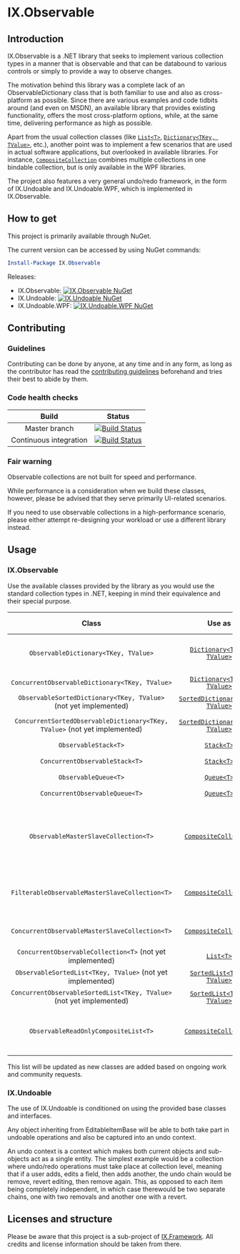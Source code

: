 # IX.Observable

## Introduction

IX.Observable is a .NET library that seeks to implement various collection types in a manner that is observable and that can be databound to various controls or simply to provide a way to observe changes.

The motivation behind this library was a complete lack of an ObservableDictionary class that is both familiar to use and also as cross-platform as possible. Since there are various examples and code tidbits around (and even on MSDN), an available library that provides existing functionality, offers the most cross-platform options, while, at the same time, delivering performance as high as possible.

Apart from the usual collection classes (like [`List<T>`](https://msdn.microsoft.com/en-us/library/6sh2ey19.aspx), [`Dictionary<TKey, TValue>`](https://msdn.microsoft.com/en-us/library/xfhwa508.aspx), etc.), another point was to implement a few scenarios that are used in actual software applications, but overlooked in available libraries. For instance, [`CompositeCollection`](https://msdn.microsoft.com/en-us/library/system.windows.data.compositecollection.aspx) combines multiple collections in one bindable collection, but is only available in the WPF libraries.

The project also features a very general undo/redo framework, in the form of IX.Undoable and IX.Undoable.WPF, which is implemented in IX.Observable.

## How to get

This project is primarily available through NuGet.

The current version can be accessed by using NuGet commands:

```powershell
Install-Package IX.Observable
```

Releases:
- IX.Observable: [![IX.Observable NuGet](https://img.shields.io/nuget/v/IX.Observable.svg)](https://www.nuget.org/packages/IX.Observable/)
- IX.Undoable: [![IX.Undoable NuGet](https://img.shields.io/nuget/v/IX.Undoable.svg)](https://www.nuget.org/packages/IX.Undoable/)
- IX.Undoable.WPF: [![IX.Undoable.WPF NuGet](https://img.shields.io/nuget/v/IX.Undoable.WPF.svg)](https://www.nuget.org/packages/IX.Undoable.WPF/)

## Contributing

### Guidelines

Contributing can be done by anyone, at any time and in any form, as long as the contributor
has read the [contributing guidelines](https://adimosh.github.io/contributingguidelines)
beforehand and tries their best to abide by them.

### Code health checks

| Build | Status |
|:-----:|:------:|
| Master branch | [![Build Status](https://ixiancorp.visualstudio.com/IX.Framework/_apis/build/status/IX.Observable%20master%20CI?branchName=master)](https://ixiancorp.visualstudio.com/IX.Framework/_build/latest?definitionId=8&branchName=master) |
| Continuous integration | [![Build Status](https://ixiancorp.visualstudio.com/IX.Framework/_apis/build/status/IX.Observable%20continuous%20integration?branchName=dev)](https://ixiancorp.visualstudio.com/IX.Framework/_build/latest?definitionId=7&branchName=dev) |

### Fair warning

Observable collections are not built for speed and performance.

While performance is a consideration when we build these classes, however, please be advised that they serve primarily UI-related scenarios.

If you need to use observable collections in a high-performance scenario, please either attempt re-designing your workload or use a different library instead.

## Usage

### IX.Observable

Use the available classes provided by the library as you would use the standard collection types in .NET, keeping in mind their equivalence and their special purpose.

| Class | Use as | Thread-safe | Special powers |
|:-----:|:------:|:-----------:|:--------------:|
| `ObservableDictionary<TKey, TValue>` | [`Dictionary<TKey, TValue>`](https://docs.microsoft.com/en-us/dotnet/api/system.collections.generic.dictionary-2) | No | An observable dictionary that advertises both collection changes and various property changes (such as Count) |
| `ConcurrentObservableDictionary<TKey, TValue>` | [`Dictionary<TKey, TValue>`](https://docs.microsoft.com/en-us/dotnet/api/system.collections.generic.dictionary-2) | Yes | Same as `ObservableDictionary<TKey, TValue>`, but also thread-safe |
| `ObservableSortedDictionary<TKey, TValue>` (not yet implemented) | [`SortedDictionary<TKey, TValue>`](https://docs.microsoft.com/en-us/dotnet/api/system.collections.generic.sorteddictionary-2) | No | An observable sorted dictionary |
| `ConcurrentSortedObservableDictionary<TKey, TValue>` (not yet implemented) | [`SortedDictionary<TKey, TValue>`](https://docs.microsoft.com/en-us/dotnet/api/system.collections.generic.sorteddictionary-2) | Yes | Same as `ObservableSortedDictionary<TKey, TValue>`, but also thread-safe |
| `ObservableStack<T>` | [`Stack<T>`](https://docs.microsoft.com/en-us/dotnet/api/system.collections.generic.stack-1) | No | A stack that advertises its changes |
| `ConcurrentObservableStack<T>` | [`Stack<T>`](https://docs.microsoft.com/en-us/dotnet/api/system.collections.generic.stack-1) | Yes | Same as `ObservableStack<T>`, but also thread-safe |
| `ObservableQueue<T>` | [`Queue<T>`](https://docs.microsoft.com/en-us/dotnet/api/system.collections.generic.queue-1) | No | A queue that advertises its changes |
| `ConcurrentObservableQueue<T>` | [`Queue<T>`](https://docs.microsoft.com/en-us/dotnet/api/system.collections.generic.queue-1) | Yes | Same as `ObservableQueue<T>`, but also thread-safe |
| `ObservableMasterSlaveCollection<T>` | [`CompositeCollection`](https://docs.microsoft.com/en-us/dotnet/api/system.windows.data.compositecollection) | No | A collection that composes multiple collections, in which one of the collections is a master and accepts updates, whereas the others are slave ones and are used for display only (note: the collections are referenced, not copied) |
| `FilterableObservableMasterSlaveCollection<T>` | [`CompositeCollection`](https://docs.microsoft.com/en-us/dotnet/api/system.windows.data.compositecollection) | No | Same as `ObservableMasterSlaveCollection<T>`, but also filterable (note: the collections are referenced, not copied) |
| `ConcurrentObservableMasterSlaveCollection<T>` | [`CompositeCollection`](https://docs.microsoft.com/en-us/dotnet/api/system.windows.data.compositecollection) | Yes | Same as `ObservableMasterSlaveCollection<T>`, but also thread-safe |
| `ConcurrentObservableCollection<T>` (not yet implemented) | [`List<T>`](https://docs.microsoft.com/en-us/dotnet/api/system.collections.generic.list-1) | Yes | A thread-safe observable list |
| `ObservableSortedList<TKey, TValue>` (not yet implemented) | [`SortedList<TKey, TValue>`](https://docs.microsoft.com/en-us/dotnet/api/system.collections.generic.sortedlist-2) | No | An observable sorted list |
| `ConcurrentObservableSortedList<TKey, TValue>` (not yet implemented) | [`SortedList<TKey, TValue>`](https://docs.microsoft.com/en-us/dotnet/api/system.collections.generic.sortedlist-2) | Yes | Same as `ObservableSortedList<T>`, but also thread-safe |
| `ObservableReadOnlyCompositeList<T>` | [`CompositeCollection`](https://docs.microsoft.com/en-us/dotnet/api/system.windows.data.compositecollection) | Yes | A collection made of multiple collections that all share the same item type that advertises its changes and that does not support changes (also thread-safe by definition) |

This list will be updated as new classes are added based on ongoing work and community requests.

### IX.Undoable

The use of IX.Undoable is conditioned on using the provided base classes and interfaces.

Any object inheriting from EditableItemBase will be able to both take part in undoable operations and also be captured into an undo context.

An undo context is a context which makes both current objects and sub-objects act as a single entity. The simplest example would be a collection where undo/redo operations must take place at collection level, meaning that if a user adds, edits a field, then adds another, the undo chain would be remove, revert editing, then remove again. This, as opposed to each item being completely independent, in which case therewould be two separate chains, one with two removals and another one with a revert.

## Licenses and structure

Please be aware that this project is a sub-project of [IX.Framework](https://github.com/adimosh/IX.Framework). All credits and license information should be taken from there.
